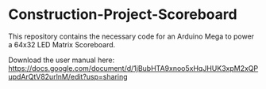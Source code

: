 # Construction-Project-Scoreboard
This repository contains the necessary code for an Arduino Mega to power a 64x32 LED Matrix Scoreboard.

Download the user manual here: https://docs.google.com/document/d/1jBubHTA9xnoo5xHqJHUK3xpM2xQPupdArQtV82urlnM/edit?usp=sharing
